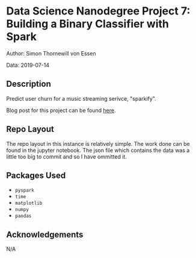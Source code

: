 # Data Science Nanodegree Project 7: Building a Binary Classifier with Spark

Author: Simon Thornewill von Essen

Data: 2019-07-14

## Description

Predict user churn for a music streaming serivce, "sparkify".

Blog post for this project can be found [here](https://medium.com/@sthornewillve/writing-lighting-fast-code-with-spark-4375a244d128).

## Repo Layout

The repo layout in this instance is relatively simple. The work done can be found in the jupyter notebook. The json file which contains the data was a little too big to commit and so I have ommitted it.

## Packages Used

* `pyspark`
* `time`
* `matplotlib`
* `numpy`
* `pandas`

## Acknowledgements

N/A
